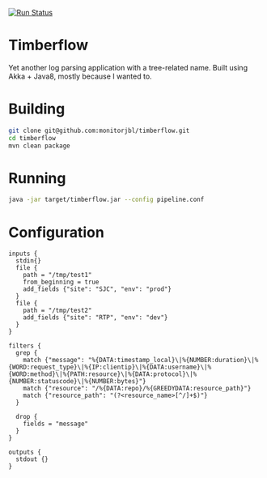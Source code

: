 [![Run Status](https://api.shippable.com/projects/57bbdd43503ad81000c7660c/badge?branch=master)](https://app.shippable.com/projects/57bbdd43503ad81000c7660c)

# Timberflow

Yet another log parsing application with a tree-related name. Built using Akka + Java8, mostly because I wanted to.

# Building

```bash
git clone git@github.com:monitorjbl/timberflow.git
cd timberflow
mvn clean package
```

# Running

```bash
java -jar target/timberflow.jar --config pipeline.conf
```

# Configuration

```
inputs {
  stdin{}
  file {
    path = "/tmp/test1"
    from_beginning = true
    add_fields {"site": "SJC", "env": "prod"}
  }
  file {
    path = "/tmp/test2"
    add_fields {"site": "RTP", "env": "dev"}
  }
}

filters {
  grep {
    match {"message": "%{DATA:timestamp_local}\|%{NUMBER:duration}\|%{WORD:request_type}\|%{IP:clientip}\|%{DATA:username}\|%{WORD:method}\|%{PATH:resource}\|%{DATA:protocol}\|%{NUMBER:statuscode}\|%{NUMBER:bytes}"}
    match {"resource": "/%{DATA:repo}/%{GREEDYDATA:resource_path}"}
    match {"resource_path": "(?<resource_name>[^/]+$)"}
  }

  drop {
    fields = "message"
  }
}

outputs {
  stdout {}
}
```
